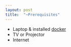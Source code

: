 ```yaml
---
layout: post
title:  "~Prerequisites"
---
```



* Laptop & installed [docker](https://docs.docker.com/installation/)
* TV or Projector
* Internet
